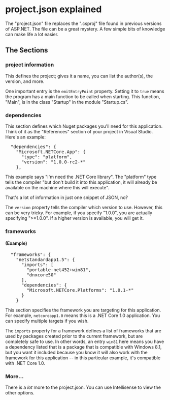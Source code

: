 # project.json explained
The "project.json" file replaces the ".csproj" file found in previous versions of ASP.NET.  The file can be a great mystery. A few simple bits of knowledge can make life a lot easier.

## The Sections  
### project information  
This defines the project; gives it a name, you can list the author(s), the version, and more.  

One  important entry is the `emitEntryPoint` property. Setting it to `true` means the program has a main function to be called when starting. This function, "Main", is in the class "Startup" in the module "Startup.cs".

### dependencies
This section defines which Nuget packages you'll need for this application. Think of it as the "References" section of your project in Visual Studio.
Here's an example:
<pre>
  "dependencies": {
    "Microsoft.NETCore.App": {
      "type": "platform",
      "version": "1.0.0-rc2-*"
    },
</pre>
This example says "I'm need the .NET Core library". The "platform" type tells the compiler "but don't build it into this application, it will already be available on the machine where this will execute".  

That's a lot of information in just one snippet of JSON, no?  

The `version` property tells the compiler which version to use. However, this can be very tricky. For example, if you specify "1.0.0", you are actually specifying ">=1.0.0". If a higher version is available, you will get it.

### frameworks  
#### (Example)  
<pre>
  "frameworks": {
    "netstandardapp1.5": {
      "imports": [
        "portable-net452+win81",
        "dnxcore50"
      ],
      "dependencies": {
        "Microsoft.NETCore.Platforms": "1.0.1-*"
      }
    }
</pre>
This section specifies the framework you are targeting for this application. For example, `netcoreapp1.0` means this is a .NET Core 1.0 application. You can specify multiple targets if you wish.  

The `imports` property for a framework defines a list of frameworks that are used by packages created prior to the current framework, but are completely safe to use. In other words, an entry `win81` here means you have a dependency listed that is a package that is compatible with Windows 8.1, but you want it included because you know it will also work with the framework for this application -- in this particular example, it's compatible with .NET Core 1.0.

### More...  
There is a *lot* more to the project.json. You can use Intellisense to view the other options.
